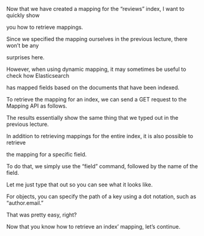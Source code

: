 Now that we have created a mapping for the “reviews” index, I want to quickly show

you how to retrieve mappings.

Since we specified the mapping ourselves in the previous lecture, there won’t be any

surprises here.

However, when using dynamic mapping, it may sometimes be useful to check how Elasticsearch

has mapped fields based on the documents that have been indexed.

To retrieve the mapping for an index, we can send a GET request to the Mapping API as follows.

The results essentially show the same thing that we typed out in the previous lecture.

In addition to retrieving mappings for the entire index, it is also possible to retrieve

the mapping for a specific field.

To do that, we simply use the “field” command, followed by the name of the field.

Let me just type that out so you can see what it looks like.

For objects, you can specify the path of a key using a dot notation, such as “author.email.”

That was pretty easy, right?

Now that you know how to retrieve an index’ mapping, let’s continue.

